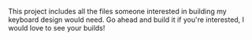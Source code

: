 This project includes all the files someone interested in building my keyboard design would need. Go ahead and build it if you're interested, I would love to see your builds!
